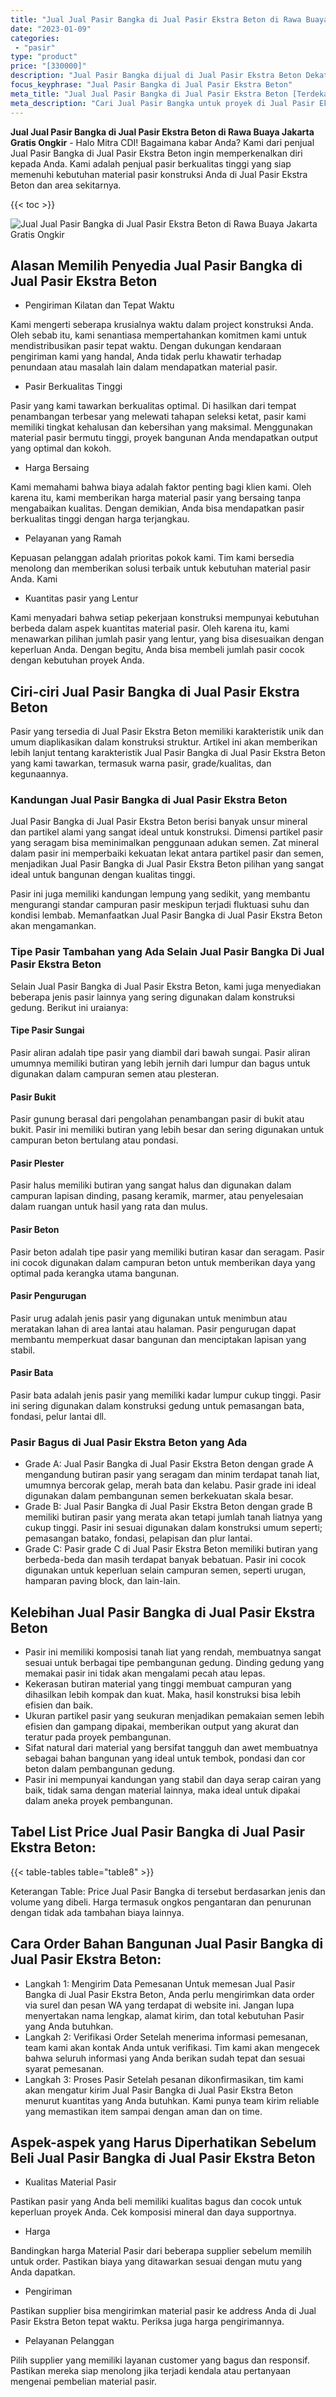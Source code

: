 ```yaml
---
title: "Jual Jual Pasir Bangka di Jual Pasir Ekstra Beton di Rawa Buaya Jakarta Gratis Ongkir"
date: "2023-01-09"
categories:
 - "pasir"
type: "product"
price: "[330000]"
description: "Jual Pasir Bangka dijual di Jual Pasir Ekstra Beton Dekat. Jual Pasir Bangka ini sering dipakai dalam proyek konstruksi sebagai bahan campuran yang terpilih dan bersih. Kontak kami untuk mendapatkan informasi lebih lanjut."
focus_keyphrase: "Jual Pasir Bangka di Jual Pasir Ekstra Beton"
meta_title: "Jual Jual Pasir Bangka di Jual Pasir Ekstra Beton [Terdekat] - CDI"
meta_description: "Cari Jual Pasir Bangka untuk proyek di Jual Pasir Ekstra Beton? Kami menawarkan Jual Pasir Bangka berkualitas untuk bahan campuran. Dapatkan penawaran terbaik sekarang."
---
```


**Jual Jual Pasir Bangka di Jual Pasir Ekstra Beton di Rawa Buaya Jakarta Gratis Ongkir** - Halo Mitra CDI! Bagaimana kabar Anda? Kami dari penjual Jual Pasir Bangka di Jual Pasir Ekstra Beton ingin memperkenalkan diri kepada Anda. Kami adalah penjual pasir berkualitas tinggi yang siap memenuhi kebutuhan material pasir konstruksi Anda di Jual Pasir Ekstra Beton dan area sekitarnya.

{{< toc >}}

![Jual Jual Pasir Bangka di Jual Pasir Ekstra Beton di Rawa Buaya Jakarta Gratis Ongkir](/images/pasir/pasir-bangunan-17.jpg)

## Alasan Memilih Penyedia Jual Pasir Bangka di Jual Pasir Ekstra Beton

*   Pengiriman Kilatan dan Tepat Waktu

Kami mengerti seberapa krusialnya waktu dalam project konstruksi Anda. Oleh sebab itu, kami senantiasa mempertahankan komitmen kami untuk mendistribusikan pasir tepat waktu. Dengan dukungan kendaraan pengiriman kami yang handal, Anda tidak perlu khawatir terhadap penundaan atau masalah lain dalam mendapatkan material pasir.
*   Pasir Berkualitas Tinggi

Pasir yang kami tawarkan berkualitas optimal. Di hasilkan dari tempat penambangan terbesar yang melewati tahapan seleksi ketat, pasir kami memiliki tingkat kehalusan dan kebersihan yang maksimal. Menggunakan material pasir bermutu tinggi, proyek bangunan Anda mendapatkan output yang optimal dan kokoh.
*   Harga Bersaing

Kami memahami bahwa biaya adalah faktor penting bagi klien kami. Oleh karena itu, kami memberikan harga material pasir yang bersaing tanpa mengabaikan kualitas. Dengan demikian, Anda bisa mendapatkan pasir berkualitas tinggi dengan harga terjangkau.
*   Pelayanan yang Ramah

Kepuasan pelanggan adalah prioritas pokok kami. Tim kami bersedia menolong dan memberikan solusi terbaik untuk kebutuhan material pasir Anda. Kami

*   Kuantitas pasir yang Lentur

Kami menyadari bahwa setiap pekerjaan konstruksi mempunyai kebutuhan berbeda dalam aspek kuantitas material pasir. Oleh karena itu, kami menawarkan pilihan jumlah pasir yang lentur, yang bisa disesuaikan dengan keperluan Anda. Dengan begitu, Anda bisa membeli jumlah pasir cocok dengan kebutuhan proyek Anda.

## Ciri-ciri Jual Pasir Bangka di Jual Pasir Ekstra Beton

Pasir yang tersedia di Jual Pasir Ekstra Beton memiliki karakteristik unik dan umum diaplikasikan dalam konstruksi struktur. Artikel ini akan memberikan lebih lanjut tentang karakteristik Jual Pasir Bangka di Jual Pasir Ekstra Beton yang kami tawarkan, termasuk warna pasir, grade/kualitas, dan kegunaannya.

### Kandungan Jual Pasir Bangka di Jual Pasir Ekstra Beton

Jual Pasir Bangka di Jual Pasir Ekstra Beton berisi banyak unsur mineral dan partikel alami yang sangat ideal untuk konstruksi. Dimensi partikel pasir yang seragam bisa meminimalkan penggunaan adukan semen. Zat mineral dalam pasir ini memperbaiki kekuatan lekat antara partikel pasir dan semen, menjadikan Jual Pasir Bangka di Jual Pasir Ekstra Beton pilihan yang sangat ideal untuk bangunan dengan kualitas tinggi.

Pasir ini juga memiliki kandungan lempung yang sedikit, yang membantu mengurangi standar campuran pasir meskipun terjadi fluktuasi suhu dan kondisi lembab. Memanfaatkan Jual Pasir Bangka di Jual Pasir Ekstra Beton akan mengamankan.

### Tipe Pasir Tambahan yang Ada Selain Jual Pasir Bangka Di Jual Pasir Ekstra Beton

Selain Jual Pasir Bangka di Jual Pasir Ekstra Beton, kami juga menyediakan beberapa jenis pasir lainnya yang sering digunakan dalam konstruksi gedung. Berikut ini uraianya:

#### Tipe Pasir Sungai

Pasir aliran adalah tipe pasir yang diambil dari bawah sungai. Pasir aliran umumnya memiliki butiran yang lebih jernih dari lumpur dan bagus untuk digunakan dalam campuran semen atau plesteran.

#### Pasir Bukit

Pasir gunung berasal dari pengolahan penambangan pasir di bukit atau bukit. Pasir ini memiliki butiran yang lebih besar dan sering digunakan untuk campuran beton bertulang atau pondasi.

#### Pasir Plester

Pasir halus memiliki butiran yang sangat halus dan digunakan dalam campuran lapisan dinding, pasang keramik, marmer, atau penyelesaian dalam ruangan untuk hasil yang rata dan mulus.

#### Pasir Beton

Pasir beton adalah tipe pasir yang memiliki butiran kasar dan seragam. Pasir ini cocok digunakan dalam campuran beton untuk memberikan daya yang optimal pada kerangka utama bangunan.

#### Pasir Pengurugan

Pasir urug adalah jenis pasir yang digunakan untuk menimbun atau meratakan lahan di area lantai atau halaman. Pasir pengurugan dapat membantu memperkuat dasar bangunan dan menciptakan lapisan yang stabil.

#### Pasir Bata

Pasir bata adalah jenis pasir yang memiliki kadar lumpur cukup tinggi. Pasir ini sering digunakan dalam konstruksi gedung untuk pemasangan bata, fondasi, pelur lantai dll.

### Pasir Bagus di Jual Pasir Ekstra Beton yang Ada

*   Grade A: Jual Pasir Bangka di Jual Pasir Ekstra Beton dengan grade A mengandung butiran pasir yang seragam dan minim terdapat tanah liat, umumnya bercorak gelap, merah bata dan kelabu. Pasir grade ini ideal digunakan dalam pembangunan semen berkekuatan skala besar.
*   Grade B: Jual Pasir Bangka di Jual Pasir Ekstra Beton dengan grade B memiliki butiran pasir yang merata akan tetapi jumlah tanah liatnya yang cukup tinggi. Pasir ini sesuai digunakan dalam konstruksi umum seperti; pemasangan batako, fondasi, pelapisan dan plur lantai.
*   Grade C: Pasir grade C di Jual Pasir Ekstra Beton memiliki butiran yang berbeda-beda dan masih terdapat banyak bebatuan. Pasir ini cocok digunakan untuk keperluan selain campuran semen, seperti urugan, hamparan paving block, dan lain-lain.

## Kelebihan Jual Pasir Bangka di Jual Pasir Ekstra Beton

*   Pasir ini memiliki komposisi tanah liat yang rendah, membuatnya sangat sesuai untuk berbagai tipe pembangunan gedung. Dinding gedung yang memakai pasir ini tidak akan mengalami pecah atau lepas.
*   Kekerasan butiran material yang tinggi membuat campuran yang dihasilkan lebih kompak dan kuat. Maka, hasil konstruksi bisa lebih efisien dan baik.
*   Ukuran partikel pasir yang seukuran menjadikan pemakaian semen lebih efisien dan gampang dipakai, memberikan output yang akurat dan teratur pada proyek pembangunan.
*   Sifat natural dari material yang bersifat tangguh dan awet membuatnya sebagai bahan bangunan yang ideal untuk tembok, pondasi dan cor beton dalam pembangunan gedung.
*   Pasir ini mempunyai kandungan yang stabil dan daya serap cairan yang baik, tidak sama dengan material lainnya, maka ideal untuk dipakai dalam aneka proyek pembangunan.

## Tabel List Price Jual Pasir Bangka di Jual Pasir Ekstra Beton:

{{< table-tables table="table8" >}}

Keterangan Table: Price Jual Pasir Bangka di tersebut berdasarkan jenis dan volume yang dibeli. Harga termasuk ongkos pengantaran dan penurunan dengan tidak ada tambahan biaya lainnya.

## Cara Order Bahan Bangunan Jual Pasir Bangka di Jual Pasir Ekstra Beton:

*   Langkah 1: Mengirim Data Pemesanan
Untuk memesan Jual Pasir Bangka di Jual Pasir Ekstra Beton, Anda perlu mengirimkan data order via surel dan pesan WA yang terdapat di website ini. Jangan lupa menyertakan nama lengkap, alamat kirim, dan total kebutuhan Pasir yang Anda butuhkan.
*   Langkah 2: Verifikasi Order
Setelah menerima informasi pemesanan, team kami akan kontak Anda untuk verifikasi. Tim kami akan mengecek bahwa seluruh informasi yang Anda berikan sudah tepat dan sesuai syarat pemesanan.
*   Langkah 3: Proses Pasir
Setelah pesanan dikonfirmasikan, tim kami akan mengatur kirim Jual Pasir Bangka di Jual Pasir Ekstra Beton menurut kuantitas yang Anda butuhkan. Kami punya team kirim reliable yang memastikan item sampai dengan aman dan on time.

## Aspek-aspek yang Harus Diperhatikan Sebelum Beli Jual Pasir Bangka di Jual Pasir Ekstra Beton

*   Kualitas Material Pasir

Pastikan pasir yang Anda beli memiliki kualitas bagus dan cocok untuk keperluan proyek Anda. Cek komposisi mineral dan daya supportnya.
*   Harga

Bandingkan harga Material Pasir dari beberapa supplier sebelum memilih untuk order. Pastikan biaya yang ditawarkan sesuai dengan mutu yang Anda dapatkan.
*   Pengiriman

Pastikan supplier bisa mengirimkan material pasir ke address Anda di Jual Pasir Ekstra Beton tepat waktu. Periksa juga harga pengirimannya.
*   Pelayanan Pelanggan

Pilih supplier yang memiliki layanan customer yang bagus dan responsif. Pastikan mereka siap menolong jika terjadi kendala atau pertanyaan mengenai pembelian material pasir.